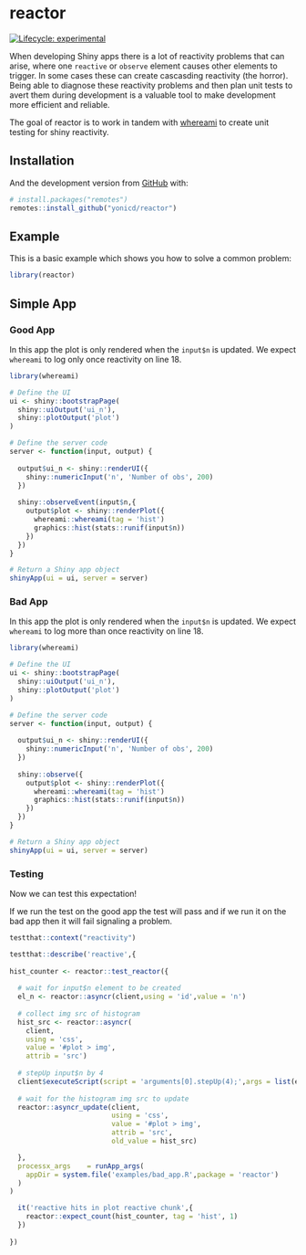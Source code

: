 
<!-- README.md is generated from README.Rmd. Please edit that file -->

# reactor

<!-- badges: start -->

[![Lifecycle:
experimental](https://img.shields.io/badge/lifecycle-experimental-orange.svg)](https://www.tidyverse.org/lifecycle/#experimental)
<!-- badges: end -->

When developing Shiny apps there is a lot of reactivity problems that
can arise, where one `reactive` or `observe` element causes other
elements to trigger. In some cases these can create cascasding
reactivity (the horror). Being able to diagnose these reactivity
problems and then plan unit tests to avert them during development is a
valuable tool to make development more efficient and reliable.

The goal of reactor is to work in tandem with
[whereami](https://yonicd.github.io/whereami/index.html) to create unit
testing for shiny reactivity.

## Installation

And the development version from [GitHub](https://github.com/) with:

``` r
# install.packages("remotes")
remotes::install_github("yonicd/reactor")
```

## Example

This is a basic example which shows you how to solve a common problem:

``` r
library(reactor)
```

## Simple App

### Good App

In this app the plot is only rendered when the `input$n` is updated. We
expect `whereami` to log only once reactivity on line 18.

``` r
library(whereami)

# Define the UI
ui <- shiny::bootstrapPage(
  shiny::uiOutput('ui_n'),
  shiny::plotOutput('plot')
)

# Define the server code
server <- function(input, output) {
  
  output$ui_n <- shiny::renderUI({
    shiny::numericInput('n', 'Number of obs', 200)
  })
  
  shiny::observeEvent(input$n,{
    output$plot <- shiny::renderPlot({
      whereami::whereami(tag = 'hist')
      graphics::hist(stats::runif(input$n))
    })
  })
}

# Return a Shiny app object
shinyApp(ui = ui, server = server)
```

### Bad App

In this app the plot is only rendered when the `input$n` is updated. We
expect `whereami` to log more than once reactivity on line 18.

``` r
library(whereami)

# Define the UI
ui <- shiny::bootstrapPage(
  shiny::uiOutput('ui_n'),
  shiny::plotOutput('plot')
)

# Define the server code
server <- function(input, output) {
  
  output$ui_n <- shiny::renderUI({
    shiny::numericInput('n', 'Number of obs', 200)
  })
  
  shiny::observe({
    output$plot <- shiny::renderPlot({
      whereami::whereami(tag = 'hist')
      graphics::hist(stats::runif(input$n))
    })
  })
}

# Return a Shiny app object
shinyApp(ui = ui, server = server)
```

### Testing

Now we can test this expectation\!

If we run the test on the good app the test will pass and if we run it
on the bad app then it will fail signaling a problem.

``` r
testthat::context("reactivity")

testthat::describe('reactive',{
  
hist_counter <- reactor::test_reactor({
  
  # wait for input$n element to be created
  el_n <- reactor::asyncr(client,using = 'id',value = 'n')
  
  # collect img src of histogram
  hist_src <- reactor::asyncr(
    client,
    using = 'css',
    value = '#plot > img',
    attrib = 'src')
  
  # stepUp input$n by 4
  client$executeScript(script = 'arguments[0].stepUp(4);',args = list(el_n))
  
  # wait for the histogram img src to update
  reactor::asyncr_update(client,
                         using = 'css',
                         value = '#plot > img',
                         attrib = 'src',
                         old_value = hist_src)

  },
  processx_args    = runApp_args(
    appDir = system.file('examples/bad_app.R',package = 'reactor')
  )
)

  it('reactive hits in plot reactive chunk',{
    reactor::expect_count(hist_counter, tag = 'hist', 1)
  })
  
})
```
